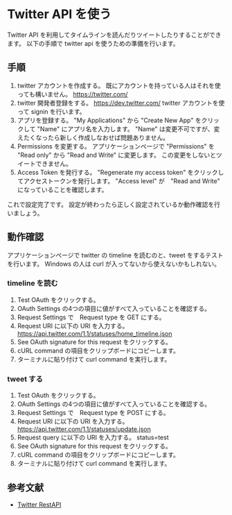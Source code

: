 # Twitter API を使う

Twitter API を利用してタイムラインを読んだりツイートしたりすることができます。
以下の手順で twitter api を使うための準備を行います。

## 手順

1. twitter アカウントを作成する。
既にアカウントを持っている人はそれを使っても構いません。
https://twitter.com/
2. twitter 開発者登録をする。
https://dev.twitter.com/
twitter アカウントを使って signin を行います。
3. アプリを登録する。
"My Applications" から "Create New App" をクリックして "Name" にアプリ名を入力します。
"Name" は変更不可ですが、変えたくなったら新しく作成しなおせば問題ありません。
4. Permissions を変更する。
アプリケーションページで "Permissions" を "Read only" から "Read and Write" に変更します。
この変更をしないとツイートできません。
5. Access Token を発行する。
"Regenerate my access token" をクリックしてアクセストークンを発行します。
"Access level" が　"Read and Write" になっていることを確認します。

これで設定完了です。
設定が終わったら正しく設定されているか動作確認を行いましょう。

## 動作確認

アプリケーションページで twitter の timeline を読むのと、tweet をするテストを行います。
Windows の人は curl が入ってないから使えないかもしれない。

### timeline を読む

1. Test OAuth をクリックする。
2. OAuth Settings の4つの項目に値がすべて入っていることを確認する。
3. Request Settings で　Request type を GET にする。
4. Request URI に以下の URI を入力する。
https://api.twitter.com/1.1/statuses/home_timeline.json
5. See OAuth signature for this request をクリックする。
6. cURL command の項目をクリップボードにコピーします。
7. ターミナルに貼り付けて curl command を実行します。

### tweet する

1. Test OAuth をクリックする。
2. OAuth Settings の4つの項目に値がすべて入っていることを確認する。
3. Request Settings で　Request type を POST にする。
4. Request URI に以下の URI を入力する。
https://api.twitter.com/1.1/statuses/update.json
5. Request query に以下の URI を入力する。
status=test
6. See OAuth signature for this request をクリックする。
7. cURL command の項目をクリップボードにコピーします。
8. ターミナルに貼り付けて curl command を実行します。

## 参考文献

* [Twitter RestAPI](https://dev.twitter.com/docs/api/1.1)
